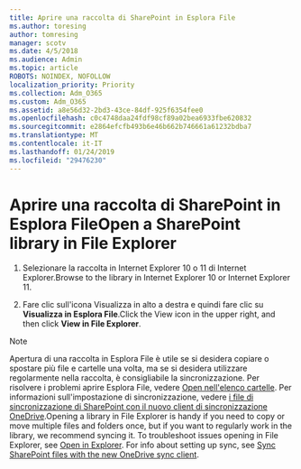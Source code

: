 ```yaml
---
title: Aprire una raccolta di SharePoint in Esplora File
ms.author: toresing
author: tomresing
manager: scotv
ms.date: 4/5/2018
ms.audience: Admin
ms.topic: article
ROBOTS: NOINDEX, NOFOLLOW
localization_priority: Priority
ms.collection: Adm_O365
ms.custom: Adm_O365
ms.assetid: a8e56d32-2bd3-43ce-84df-925f6354fee0
ms.openlocfilehash: c0c4748daa24fdf98cf89a02bea6933fbe620832
ms.sourcegitcommit: e2864efcfb493b6e46b662b746661a61232bdba7
ms.translationtype: MT
ms.contentlocale: it-IT
ms.lasthandoff: 01/24/2019
ms.locfileid: "29476230"
---
```

# <a name="open-a-sharepoint-library-in-file-explorer"></a><span data-ttu-id="2163a-102">Aprire una raccolta di SharePoint in Esplora File</span><span class="sxs-lookup"><span data-stu-id="2163a-102">Open a SharePoint library in File Explorer</span></span>

1. <span data-ttu-id="2163a-103">Selezionare la raccolta in Internet Explorer 10 o 11 di Internet Explorer.</span><span class="sxs-lookup"><span data-stu-id="2163a-103">Browse to the library in Internet Explorer 10 or Internet Explorer 11.</span></span> 
    
2. <span data-ttu-id="2163a-104">Fare clic sull'icona Visualizza in alto a destra e quindi fare clic su **Visualizza in Esplora File**.</span><span class="sxs-lookup"><span data-stu-id="2163a-104">Click the View icon in the upper right, and then click **View in File Explorer**.</span></span>
    
> [!NOTE]
> <span data-ttu-id="2163a-p101">Apertura di una raccolta in Esplora File è utile se si desidera copiare o spostare più file e cartelle una volta, ma se si desidera utilizzare regolarmente nella raccolta, è consigliabile la sincronizzazione. Per risolvere i problemi aprire Esplora File, vedere [Open nell'elenco cartelle](https://go.microsoft.com/fwlink/?linkid=871665). Per informazioni sull'impostazione di sincronizzazione, vedere [i file di sincronizzazione di SharePoint con il nuovo client di sincronizzazione OneDrive](https://go.microsoft.com/fwlink/?linkid=871666).</span><span class="sxs-lookup"><span data-stu-id="2163a-p101">Opening a library in File Explorer is handy if you need to copy or move multiple files and folders once, but if you want to regularly work in the library, we recommend syncing it. To troubleshoot issues opening in File Explorer, see [Open in Explorer](https://go.microsoft.com/fwlink/?linkid=871665). For info about setting up sync, see [Sync SharePoint files with the new OneDrive sync client](https://go.microsoft.com/fwlink/?linkid=871666).</span></span> 
  

